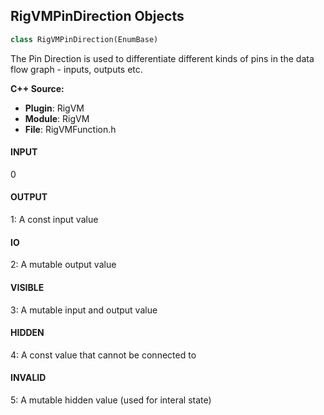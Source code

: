 ## RigVMPinDirection Objects

```python
class RigVMPinDirection(EnumBase)
```

The Pin Direction is used to differentiate different kinds of
pins in the data flow graph - inputs, outputs etc.

**C++ Source:**

- **Plugin**: RigVM
- **Module**: RigVM
- **File**: RigVMFunction.h

<a id="unreal.RigVMPinDirection.INPUT"></a>

#### INPUT

0

<a id="unreal.RigVMPinDirection.OUTPUT"></a>

#### OUTPUT

1: A const input value

<a id="unreal.RigVMPinDirection.IO"></a>

#### IO

2: A mutable output value

<a id="unreal.RigVMPinDirection.VISIBLE"></a>

#### VISIBLE

3: A mutable input and output value

<a id="unreal.RigVMPinDirection.HIDDEN"></a>

#### HIDDEN

4: A const value that cannot be connected to

<a id="unreal.RigVMPinDirection.INVALID"></a>

#### INVALID

5: A mutable hidden value (used for interal state)

<a id="unreal.RigVMFunctionArgumentDirection"></a>